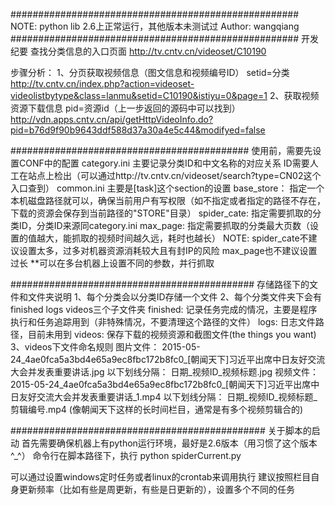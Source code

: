 ####################################################
NOTE: python lib 2.6上正常运行，其他版本未测试过
Author: wangqiang
####################################################
开发纪要
查找分类信息的入口页面
http://tv.cntv.cn/videoset/C10190

步骤分析：
1、分页获取视频信息（图文信息和视频编号ID）
setid=分类
http://tv.cntv.cn/index.php?action=videoset-videolistbytype&class=lanmu&setid=C10190&istiyu=0&page=1
2、获取视频资源下载信息
pid=资源id（上一步返回的源码中可以找到）
http://vdn.apps.cntv.cn/api/getHttpVideoInfo.do?pid=b76d9f90b9643ddf588d37a30a4e5c44&modifyed=false

###########################################
使用前，需要先设置CONF中的配置
category.ini 主要记录分类ID和中文名称的对应关系 ID需要人工在站点上检出（可以通过http://tv.cntv.cn/videoset/search?type=CN02这个入口查到）
common.ini 主要是[task]这个section的设置
    base_store： 指定一个本机磁盘路径就可以，确保当前用户有写权限（如不指定或者指定的路径不存在，下载的资源会保存到当前路径的"STORE"目录）
    spider_cate:  指定需要抓取的分类ID，分类ID来源同category.ini
    max_page:  指定需要抓取的分类最大页数（设置的值越大，能抓取的视频时间越久远，耗时也越长）
    NOTE: spider_cate不建议设置太多，过多对机器资源消耗较大且有封IP的风险
          max_page也不建议设置过长
**可以在多台机器上设置不同的参数，并行抓取

############################################
存储路径下的文件和文件夹说明
1、每个分类会以分类ID存储一个文件
2、每个分类文件夹下会有 finished logs videos三个子文件夹
    finished: 记录任务完成的情况，主要是程序执行和任务追踪用到（非特殊情况，不要清理这个路径的文件）
    logs: 日志文件路径，目前未用到
    videos: 保存下载的视频资源和截图文件(the things you want)
3、videos下文件命名规则
    图片文件： 2015-05-24_4ae0fca5a3bd4e65a9ec8fbc172b8fc0_[朝闻天下]习近平出席中日友好交流大会并发表重要讲话.jpg
              以下划线分隔： 日期_视频ID_视频标题.jpg
    视频文件： 2015-05-24_4ae0fca5a3bd4e65a9ec8fbc172b8fc0_[朝闻天下]习近平出席中日友好交流大会并发表重要讲话_1.mp4
              以下划线分隔： 日期_视频ID_视频标题_剪辑编号.mp4  (像朝闻天下这样的长时间栏目，通常是有多个视频剪辑合的)

##############################################
关于脚本的启动
首先需要确保机器上有python运行环境，最好是2.6版本（用习惯了这个版本^_^）
命令行在脚本路径下，执行  python spiderCurrent.py

可以通过设置windows定时任务或者linux的crontab来调用执行
建议按照栏目自身更新频率（比如有些是周更新，有些是日更新的），设置多个不同的任务

